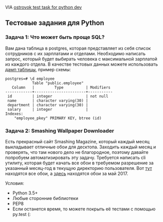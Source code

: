 VIA [ostrovok test task for python dev](https://github.com/ostrovok-team/code-challenge/tree/master/python)

## Тестовые задания для Python

### Задача 1: Что может быть проще SQL?

Вам дана таблица в postgres, которая представляет из себя список сотрудников с их зарплатами и отделами.
Необходимо написать запрос, который будет выбирать человека с максимальной зарплатой из каждого отдела. В качестве тестовых данных можете использовать [дамп таблицы](employee.sql), пример схемы:
```
postgres=# \d employee
            Table "public.employee"
   Column   |         Type          | Modifiers
------------+-----------------------+-----------
 id         | integer               | not null
 name       | character varying(30) |
 department | character varying(30) |
 salary     | integer               |
Indexes:
    "employee_pkey" PRIMARY KEY, btree (id)
```


### Задача 2: Smashing Wallpaper Downloader

Есть прекрасный сайт Smashing Magazine, который каждый месяц выкладывает отличные обои для десктопа. Заходить каждый месяц и проверять, что там нового дело не благородное, поэтому давайте попробуем автоматизировать эту задачу.
Требуется написать cli утилиту, которая будет качать все обои в требуемом разрешение за указанный месяц-год в текущую директорию пользователя. Вот [тут](https://www.smashingmagazine.com/tag/wallpapers/) находятся все обои, а [здесь](https://www.smashingmagazine.com/2017/04/desktop-wallpaper-calendars-may-2017/) находятся обои за май 2017.

Условия:
* Python 3.5+
* Любые сторонние библиотеки
* PEP8
* Если останется время, то можете покрыть её тестами с помощью py.test (:
